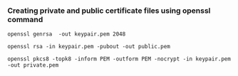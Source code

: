 ###  Creating private and public certificate files using openssl command

`openssl genrsa  -out keypair.pem 2048`       

`openssl rsa -in keypair.pem -pubout -out public.pem`

`openssl pkcs8 -topk8 -inform PEM -outform PEM -nocrypt -in keypair.pem -out private.pem`

